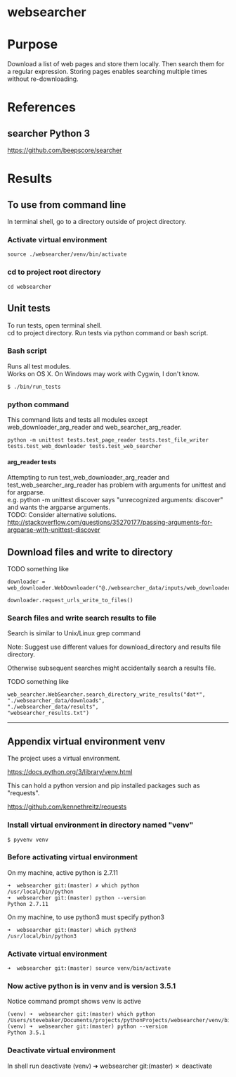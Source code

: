 # websearcher

# Purpose
Download a list of web pages and store them locally.
Then search them for a regular expression.
Storing pages enables searching multiple times without re-downloading.

# References

## searcher Python 3
https://github.com/beepscore/searcher

# Results

## To use from command line
In terminal shell, go to a directory outside of project directory.

### Activate virtual environment

    source ./websearcher/venv/bin/activate

### cd to project root directory

    cd websearcher

## Unit tests
To run tests, open terminal shell.  
cd to project directory. Run tests via python command or bash script.

### Bash script
Runs all test modules.  
Works on OS X. On Windows may work with Cygwin, I don't know.

    $ ./bin/run_tests

### python command
This command lists and tests all modules except web_downloader_arg_reader and web_searcher_arg_reader.

    python -m unittest tests.test_page_reader tests.test_file_writer tests.test_web_downloader tests.test_web_searcher

#### arg_reader tests
Attempting to run test_web_downloader_arg_reader and test_web_searcher_arg_reader has problem with arguments for unittest and for argparse.  
e.g. python -m unittest discover says "unrecognized arguments: discover" and wants the argparse arguments.  
TODO: Consider alternative solutions.  
http://stackoverflow.com/questions/35270177/passing-arguments-for-argparse-with-unittest-discover

## Download files and write to directory

TODO something like

    downloader = web_downloader.WebDownloader("@./websearcher_data/inputs/web_downloader_args.txt")

    downloader.request_urls_write_to_files()

### Search files and write search results to file
Search is similar to Unix/Linux grep command

Note: Suggest use different values for download_directory and results file directory.

Otherwise subsequent searches might accidentally search a results file.

TODO something like

    web_searcher.WebSearcher.search_directory_write_results("dat*",
    "./websearcher_data/downloads",
    "./websearcher_data/results",
    "websearcher_results.txt")

---

## Appendix virtual environment venv

The project uses a virtual environment.

https://docs.python.org/3/library/venv.html

This can hold a python version and pip installed packages such as "requests".

https://github.com/kennethreitz/requests

### Install virtual environment in directory named "venv"

    $ pyvenv venv

### Before activating virtual environment

On my machine, active python is 2.7.11

    ➜  websearcher git:(master) ✗ which python
    /usr/local/bin/python
    ➜  websearcher git:(master) python --version
    Python 2.7.11

On my machine, to use python3 must specify python3

    ➜  websearcher git:(master) which python3
    /usr/local/bin/python3

### Activate virtual environment

    ➜  websearcher git:(master) source venv/bin/activate

### Now active python is in venv and is version 3.5.1

Notice command prompt shows venv is active

    (venv) ➜  websearcher git:(master) which python
    /Users/stevebaker/Documents/projects/pythonProjects/websearcher/venv/bin/python
    (venv) ➜  websearcher git:(master) python --version
    Python 3.5.1

### Deactivate virtual environment
In shell run deactivate
    (venv) ➜  websearcher git:(master) ✗ deactivate
